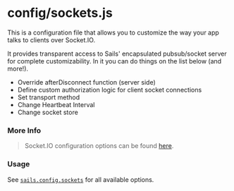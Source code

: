 # config/sockets.js

This is a configuration file that allows you to customize the way your app talks to clients over Socket.IO.

It provides transparent access to Sails' encapsulated pubsub/socket server for complete customizability. In it you can do things on the list below (and more!).

- Override afterDisconnect function (server side)
- Define custom authorization logic for client socket connections
- Set transport method
- Change Heartbeat Interval
- Change socket store

### More Info
> Socket.IO configuration options can be found [here](https://github.com/LearnBoost/Socket.IO/wiki/Configuring-Socket.IO).

### Usage

See [`sails.config.sockets`](https://sailsjs.com/documentation/reference/configuration/sails-config-sockets) for all available options.


<docmeta name="displayName" value="sockets.js">
